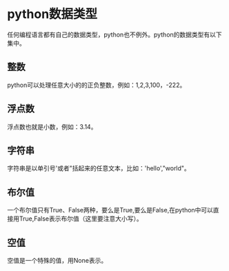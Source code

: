 # python数据类型 #
任何编程语言都有自己的数据类型，python也不例外。python的数据类型有以下集中。
## 整数 ##
python可以处理任意大小的的正负整数，例如：1,2,3,100，-222。
## 浮点数 ##
浮点数也就是小数，例如：3.14。
## 字符串 ##
字符串是以单引号'或者"括起来的任意文本，比如：'hello',"world"。
## 布尔值 ##
一个布尔值只有True、False两种，要么是True,要么是False,在python中可以直接用True,False表示布尔值（这里要注意大小写）。
## 空值 ##
空值是一个特殊的值，用None表示。
